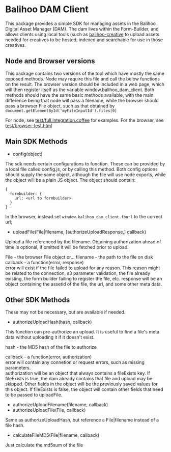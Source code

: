 Balihoo DAM Client
==================

This package provides a simple SDK for managing assets in the Balihoo Digital Asset Manager (DAM).  The dam lives within the Form-Builder, and allows clients using local tools (such as [balihoo-creative](https://github.com/balihoo/balihoo-creative) to upload assets needed for creatives to be hosted, indexed and searchable for use in those creatives.
  
Node and Browser versions
---
This package contains two versions of the tool which have mostly the same exposed methods.  Node may require this file and call the below functions on the result.  The browser version should be included in a web page, which will then register itself as the variable window.balihoo_dam_client.  Both methods should have the same basic methods available, with the main difference being that node will pass a filename, while the browser should pass a browser File object, such as that obtained by `document.getElementById('myFileInputId').files[0]`

For node, see [test/full.integration.coffee](test/full.integration.coffee) for examples.
For the browser, see [test/browser-test.html](test/browser-test.html)

Main SDK Methods
---
* config(object)

The sdk needs certain configurations to function.  These can be provided by a local file called config.js, or by calling this method.
Both config options should supply the same object, although the file will use node exports, while the object will be a plain JS object.
The object should contain:

    {
      formbuilder: {
        url: <url to formbuilder>
      }
    }
    
In the browser, instead set `window.balihoo_dam_client.fburl` to the correct url;

* uploadFile(File|filename, [authorizeUploadResponse,] callback)

Upload a file referenced by the filename.  Obtaining authorization ahead of time is optional, if omitted it will be fetched prior to upload.

File - the browser File object or...
filename - the path to the file on disk
callback - a function(error, response)  
error will exist if the file failed to upload for any reason.  This reason might be related to the connection, s3 parameter validation, the file already existing, the form builder failing to register the file, etc.
response will be an object containing the assetid of the file, the url, and some other meta data.



Other SDK Methods
---
These may not be necessary, but are available if needed.

* authorizeUploadHash(hash, callback)

This function can pre-authorize an upload.  It is useful to find a file's meta data without uploading it if it doesn't exist.

hash - the MD5 hash of the file to authorize

callback - a function(error, authorization)  
error will contain any connetion or request errors, such as missing parameters.  
authorization will be an object that always contains a fileExists key.  If fileExists is true, the dam already contains that file and upload may be skipped.  Other fields in the object will be the previously saved values for this object.  If fileExists is false, the object will contain other fields that need to be passed to uploadFile.

* authorizeUploadFilename(filename, callback)
* authorizeUploadFile(File, callback)

Same as authorizeUploadHash, but reference a File|filename instead of a file hash.

* calculateFileMD5(File|filename, callback)

Just calculate the md5sum of the file
